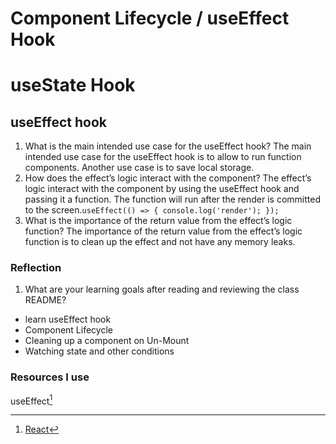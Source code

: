 # Component Lifecycle / useEffect Hook

# useState Hook

## useEffect hook

1. What is the main intended use case for the useEffect hook?
   The main intended use case for the useEffect hook is to allow to run function components. Another use case is to save local storage.
2. How does the effect’s logic interact with the component?
   The effect’s logic interact with the component by using the useEffect hook and passing it a function. The function will run after the render is committed to the screen.`useEffect(() => { console.log('render'); });`
3. What is the importance of the return value from the effect’s logic function?
   The importance of the return value from the effect’s logic function is to clean up the effect and not have any memory leaks.

### Reflection

1. What are your learning goals after reading and reviewing the class README?

- learn useEffect hook
- Component Lifecycle
- Cleaning up a component on Un-Mount
- Watching state and other conditions

### Resources I use

useEffect[^1]

[^1]: [React](https://react.dev/reference/react/useEffect#reference)
